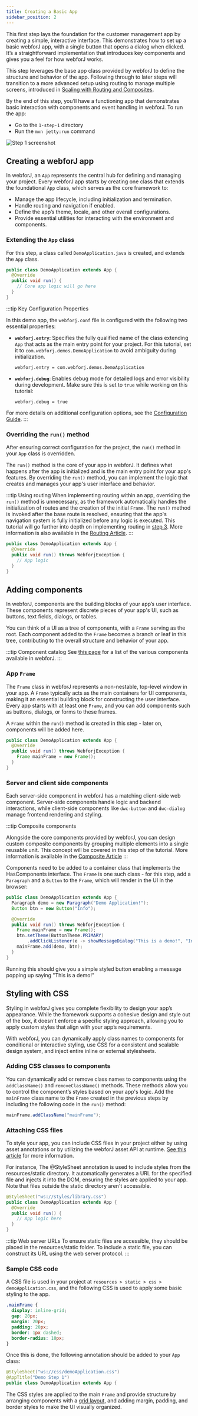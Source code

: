 ```yaml
---
title: Creating a Basic App
sidebar_position: 2
---
```


This first step lays the foundation for the customer management app by creating a simple, interactive interface. This demonstrates how to set up a basic webforJ app, with a single button that opens a dialog when clicked. It’s a straightforward implementation that introduces key components and gives you a feel for how webforJ works.

This step leverages the base app class provided by webforJ to define the structure and behavior of the app. Following through to later steps will transition to a more advanced setup using routing to manage multiple screens, introduced in [Scaling with Routing and Composites](./scaling-with-routing-and-composites).

By the end of this step, you’ll have a functioning app that demonstrates basic interaction with components and event handling in webforJ. To run the app:

- Go to the `1-step-1` directory
- Run the `mvn jetty:run` command

![Step 1 screenshot](../../../static/img/tutorial_images/step1.png)

## Creating a webforJ app

In webforJ, an `App` represents the central hub for defining and managing your project. Every webforJ app starts by creating one class that extends the foundational `App` class, which serves as the core framework to:

- Manage the app lifecycle, including initialization and termination.
- Handle routing and navigation if enabled.
- Define the app’s theme, locale, and other overall configurations.
- Provide essential utilities for interacting with the environment and components.

### Extending the `App` class

For this step, a class called `DemoApplication.java` is created, and extends the `App` class.

```java title="DemoApplication.java"
public class DemoApplication extends App {
  @Override
  public void run() {
    // Core app logic will go here
  }
}
```

:::tip Key Configuration Properties

In this demo app, the `webforj.conf` file is configured with the following two essential properties:

- **`webforj.entry`**: Specifies the fully qualified name of the class extending `App` that acts as the main entry point for your project. For this tutorial, set it to `com.webforj.demos.DemoApplication` to avoid ambiguity during initialization.
  ```hocon
  webforj.entry = com.webforj.demos.DemoApplication
  ```
- **`webforj.debug`**: Enables debug mode for detailed logs and error visibility during development. Make sure this is set to `true` while working on this tutorial:
  ```hocon
  webforj.debug = true
  ```

For more details on additional configuration options, see the [Configuration Guide](../../configuration/overview).
:::

### Overriding the `run()` method

After ensuring correct configuration for the project, the `run()` method in your `App` class is overridden.

The `run()` method is the core of your app in webforJ. It defines what happens after the app is initialized and is the main entry point for your app's features. By overriding the `run()` method, you can implement the logic that creates and manages your app's user interface and behavior.

:::tip Using routing
When implementing routing within an app, overriding the `run()` method is unnecessary, as the framework automatically handles the initialization of routes and the creation of the initial `Frame`. The `run()` method is invoked after the base route is resolved, ensuring that the app's navigation system is fully initialized before any logic is executed. This tutorial will go further into depth on implementing routing in [step 3](scaling-with-routing-and-composites). More information is also available in the [Routing Article](../../routing/overview).
:::

```java title="DemoApplication.java"
public class DemoApplication extends App {
  @Override
  public void run() throws WebforjException {
    // App logic
  }
}
```

## Adding components

In webforJ, components are the building blocks of your app’s user interface. These components represent discrete pieces of your app's UI, such as buttons, text fields, dialogs, or tables.

You can think of a UI as a tree of components, with a `Frame` serving as the root. Each component added to the `Frame` becomes a branch or leaf in this tree, contributing to the overall structure and behavior of your app.

:::tip Component catalog
See [this page](../../components/overview) for a list of the various components available in webforJ.
:::

### App `Frame`

The `Frame` class in webforJ represents a non-nestable, top-level window in your app. A `Frame` typically acts as the main containers for UI components, making it an essential building block for constructing the user interface. Every app starts with at least one `Frame`, and you can add components such as buttons, dialogs, or forms to these frames.

A `Frame` within the `run()` method is created in this step - later on, components will be added here.

```java title="DemoApplication.java"
public class DemoApplication extends App {
  @Override
  public void run() throws WebforjException {
    Frame mainFrame = new Frame();
  }
}
```

### Server and client side components

Each server-side component in webforJ has a matching client-side web component. Server-side components handle logic and backend interactions, while client-side components like `dwc-button` and `dwc-dialog` manage frontend rendering and styling.

:::tip Composite components

Alongside the core components provided by webforJ, you can design custom composite components by grouping multiple elements into a single reusable unit. This concept will be covered in this step of the tutorial. More information is available in the [Composite Article](../../building-ui/composite-components)
:::

Components need to be added to a container class that implements the <JavadocLink type="foundation" location="com/webforj/concern/HasComponents" code='true' >HasComponents</JavadocLink> interface. The `Frame` is one such class - for this step, add a `Paragraph` and a `Button` to the `Frame`, which will render in the UI in the browser:

```java title="DemoApplication.java"
public class DemoApplication extends App {
  Paragraph demo = new Paragraph("Demo Application!");
  Button btn = new Button("Info");

  @Override
  public void run() throws WebforjException {
    Frame mainFrame = new Frame();
    btn.setTheme(ButtonTheme.PRIMARY)
        .addClickListener(e -> showMessageDialog("This is a demo!", "Info"));
    mainFrame.add(demo, btn);
  }
}
```

Running this should give you a simple styled button enabling a message popping up saying "This is a demo!"

## Styling with CSS

Styling in webforJ gives you complete flexibility to design your app’s appearance. While the framework supports a cohesive design and style out of the box, it doesn't enforce a specific styling approach, allowing you to apply custom styles that align with your app’s requirements.

With webforJ, you can dynamically apply class names to components for conditional or interactive styling, use CSS for a consistent and scalable design system, and inject entire inline or external stylesheets.

### Adding CSS classes to components

You can dynamically add or remove class names to components using the `addClassName()` and `removeClassName()` methods. These methods allow you to control the component’s styles based on your app's logic. Add the `mainFrame` class name to the `Frame` created in the previous steps by including the following code in the `run()` method:

```java
mainFrame.addClassName("mainFrame");
```

### Attaching CSS files

To style your app, you can include CSS files in your project either by using asset annotations or by utilizing the webforJ <JavadocLink type="foundation" location="com/webforj/Page" >asset API</JavadocLink> at runtime. [See this article](../../styling/getting-started#using-custom-css) for more information. 

For instance, The @StyleSheet annotation is used to include styles from the resources/static directory. It automatically generates a URL for the specified file and injects it into the DOM, ensuring the styles are applied to your app. Note that files outside the static directory aren't accessible.

```java title="DemoApplication.java"
@StyleSheet("ws://styles/library.css")
public class DemoApplication extends App {
  @Override
  public void run() {
    // App logic here
  }
}
```
:::tip Web server URLs
To ensure static files are accessible, they should be placed in the resources/static folder. To include a static file, you can construct its URL using the web server protocol.
:::

### Sample CSS code

A CSS file is used in your project at `resources > static > css > demoApplication.css`, and the following CSS is used to apply some basic styling to the app.

```css
.mainFrame {
  display: inline-grid;
  gap: 20px;
  margin: 20px;
  padding: 20px;
  border: 1px dashed;
  border-radius: 10px;
}
```

Once this is done, the following annotation should be added to your `App` class:

```java title="DemoApplication.java"
@StyleSheet("ws://css/demoApplication.css")
@AppTitle("Demo Step 1")
public class DemoApplication extends App {
```

The CSS styles are applied to the main `Frame` and provide structure by arranging components with a [grid layout](https://developer.mozilla.org/en-US/docs/Web/CSS/CSS_grid_layout), and adding margin, padding, and border styles to make the UI visually organized.
